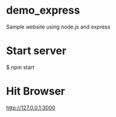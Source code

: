 # demo_express
Sample website using node.js and express

# Start server
$ npm start

# Hit Browser
http://127.0.0.1:3000
